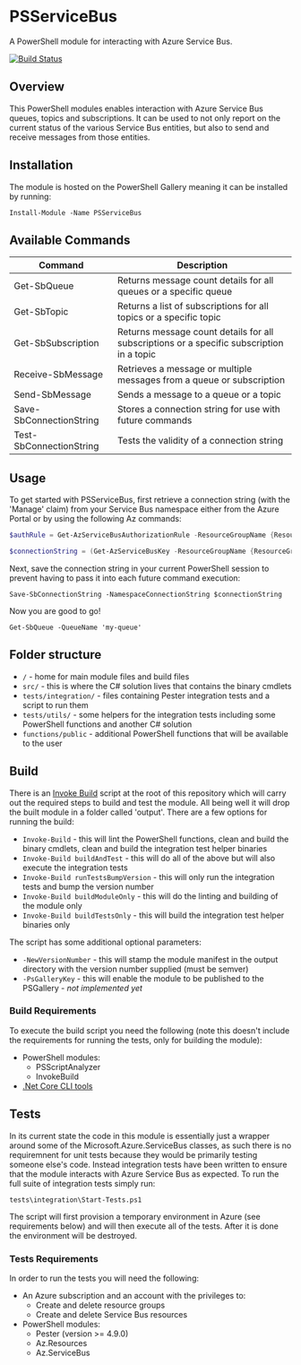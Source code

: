 # PSServiceBus

A PowerShell module for interacting with Azure Service Bus.

[![Build Status](https://dev.azure.com/tommagumma1/PSServiceBus/_apis/build/status/tommagumma.PSServiceBus?branchName=master)](https://dev.azure.com/tommagumma1/PSServiceBus/_build/latest?definitionId=1&branchName=master)

## Overview

This PowerShell modules enables interaction with Azure Service Bus queues, topics and subscriptions.  It can be used to not only report on the current status of the various Service Bus entities, but also to send and receive messages from those entities.

## Installation

The module is hosted on the PowerShell Gallery meaning it can be installed by running:

`Install-Module -Name PSServiceBus`

## Available Commands

| Command                 | Description                                                                               |
| ----------------------- | ----------------------------------------------------------------------------------------- |
| Get-SbQueue             | Returns message count details for all queues or a specific queue                          |
| Get-SbTopic             | Returns a list of subscriptions for all topics or a specific topic                        |
| Get-SbSubscription      | Returns message count details for all subscriptions or a specific subscription in a topic |
| Receive-SbMessage       | Retrieves a message or multiple messages from a queue or subscription                     |
| Send-SbMessage          | Sends a message to a queue or a topic                                                     |
| Save-SbConnectionString | Stores a connection string for use with future commands                                   |
| Test-SbConnectionString | Tests the validity of a connection string                                                 |

## Usage

To get started with PSServiceBus, first retrieve a connection string (with the 'Manage' claim) from your Service Bus namespace either from the Azure Portal or by using the following Az commands:

```powershell
$authRule = Get-AzServiceBusAuthorizationRule -ResourceGroupName {ResourceGroupName} -Namespace {NamespaceName} | Where-Object {$_.Rights -contains 'Manage'} | Select-Object -First 1

$connectionString = (Get-AzServiceBusKey -ResourceGroupName {ResourceGroupName} -Namespace {NamespaceName} -Name $authRule.Name).PrimaryConnectionString
```

Next, save the connection string in your current PowerShell session to prevent having to pass it into each future command execution:

`Save-SbConnectionString -NamespaceConnectionString $connectionString`

Now you are good to go!

`Get-SbQueue -QueueName 'my-queue'`

## Folder structure

- `/` - home for main module files and build files
- `src/` - this is where the C# solution lives that contains the binary cmdlets
- `tests/integration/` - files containing Pester integration tests and a script to run them
- `tests/utils/` - some helpers for the integration tests including some PowerShell functions and another C# solution
- `functions/public` - additional PowerShell functions that will be available to the user

## Build

There is an [Invoke Build](https://github.com/nightroman/Invoke-Build) script at the root of this repository which will carry out the required steps to build and test the module.  All being well it will drop the built module in a folder called 'output'.  There are a few options for running the build:

- `Invoke-Build` - this will lint the PowerShell functions, clean and build the binary cmdlets, clean and build the integration test helper binaries
- `Invoke-Build buildAndTest` - this will do all of the above but will also execute the integration tests
- `Invoke-Build runTestsBumpVersion` - this will only run the integration tests and bump the version number
- `Invoke-Build buildModuleOnly` - this will do the linting and building of the module only
- `Invoke-Build buildTestsOnly` - this will build the integration test helper binaries only

The script has some additional optional parameters:

- `-NewVersionNumber` - this will stamp the module manifest in the output directory with the version number supplied (must be semver)
- `-PsGalleryKey` - this will enable the module to be published to the PSGallery - *not implemented yet*

### Build Requirements

To execute the build script you need the following (note this doesn't include the requirements for running the tests, only for building the module):

- PowerShell modules:
  - PSScriptAnalyzer
  - InvokeBuild
- [.Net Core CLI tools](https://docs.microsoft.com/en-us/dotnet/core/tools/?tabs=netcore2x)

## Tests

In its current state the code in this module is essentially just a wrapper around some of the Microsoft.Azure.ServiceBus classes, as such there is no requiremnent for unit tests because they would be primarily testing someone else's code.  Instead integration tests have been written to ensure that the module interacts with Azure Service Bus as expected.  To run the full suite of integration tests simply run:

`tests\integration\Start-Tests.ps1`

The script will first provision a temporary environment in Azure (see requirements below) and will then execute all of the tests.  After it is done the environment will be destroyed.

### Tests Requirements

In order to run the tests you will need the following:

- An Azure subscription and an account with the privileges to:
  - Create and delete resource groups
  - Create and delete Service Bus resources
- PowerShell modules:
  - Pester (version >= 4.9.0)
  - Az.Resources
  - Az.ServiceBus
